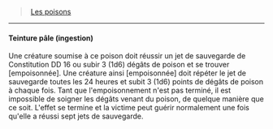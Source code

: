 ﻿---
!GenericItem
Name: Teinture pâle (ingestion)
Id: poisons_hd.md#teinture-pâle-ingestion
ParentLink: poisons_hd.md#les-poisons
ParentName: Les poisons
NameLevel: 4
Attributes: {}
---
> [Les poisons](hd_poisons.md)

---

#### Teinture pâle (ingestion)

Une créature soumise à ce poison doit réussir un jet de sauvegarde de Constitution DD 16 ou subir 3 (1d6) dégâts de poison et se trouver [empoisonnée]. Une créature ainsi [empoisonnée] doit répéter le jet de sauvegarde toutes les 24 heures et subit 3 (1d6) points de dégâts de poison à chaque fois. Tant que l'empoisonnement n'est pas terminé, il est impossible de soigner les dégâts venant du poison, de quelque manière que ce soit. L'effet se termine et la victime peut guérir normalement une fois qu'elle a réussi sept jets de sauvegarde.

